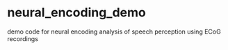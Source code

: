 # neural_encoding_demo
demo code for neural encoding analysis of speech perception using ECoG recordings
